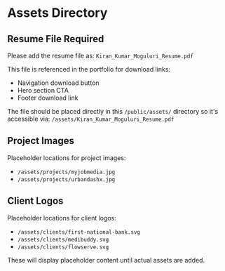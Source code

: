 # Assets Directory

## Resume File Required

Please add the resume file as: `Kiran_Kumar_Moguluri_Resume.pdf`

This file is referenced in the portfolio for download links:
- Navigation download button
- Hero section CTA
- Footer download link

The file should be placed directly in this `/public/assets/` directory so it's accessible via:
`/assets/Kiran_Kumar_Moguluri_Resume.pdf`

## Project Images

Placeholder locations for project images:
- `/assets/projects/myjobmedia.jpg`
- `/assets/projects/urbandashx.jpg`

## Client Logos

Placeholder locations for client logos:
- `/assets/clients/first-national-bank.svg`
- `/assets/clients/medibuddy.svg`
- `/assets/clients/flowserve.svg`

These will display placeholder content until actual assets are added.